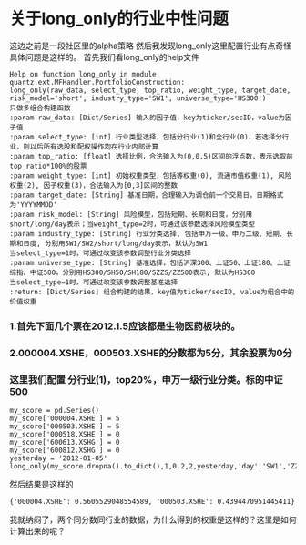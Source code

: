# 关于long_only的行业中性问题

这边之前是一段社区里的alpha策略
然后我发现long_only这里配置行业有点奇怪
具体问题是这样的。
首先我们看long_only的help文件

    Help on function long_only in module quartz.ext.MFHandler.PortfolioConstruction:
    long_only(raw_data, select_type, top_ratio, weight_type, target_date, risk_model='short', industry_type='SW1', universe_type='HS300')
    只做多组合构建函数
    :param raw_data: [Dict/Series] 输入的因子值，key为ticker/secID，value为因子值
    :param select_type: [int] 行业类型选择，包括分行业(1)和全行业(0)，若选择分行业，则以后所有选股和配权操作均在行业内部计算
    :param top_ratio: [float] 选择比例，合法输入为(0,0.5)区间的浮点数，表示选取前top_ratio*100%的股票
    :param weight_type: [int] 初始权重类型，包括等权重(0), 流通市值权重(1), 风险权重(2), 因子权重(3)，合法输入为[0,3]区间的整数
    :param target_date: [String] 基准日期，合理输入为调仓前一个交易日，日期格式为'YYYYMMDD'
    :param risk_model: [String] 风险模型，包括短期、长期和日度，分别用short/long/day表示；当weight_type=2时，可通过该参数选择风险模型类型
    :param industry_type: [String] 行业分类选择, 包括申万一级、申万二级、短期、长期和日度, 分别用SW1/SW2/short/long/day表示，默认为SW1
    当select_type=1时，可通过改变该参数调整行业分类选择
    :param universe_type: [String] 基准选择，包括沪深300、上证50、上证180、上证综指、中证500，分别用HS300/SH50/SH180/SZZS/ZZ500表示, 默认为HS300
    当select_type=1时，可通过改变该参数调整基准选择
    :return: [Dict/Series] 组合构建的结果，key值为ticker/secID, value为组合中的价值权重



### 1.首先下面几个票在2012.1.5应该都是生物医药板块的。
### 2.000004.XSHE，000503.XSHE的分数都为5分，其余股票为0分
### 这里我们配置 分行业(1)，top20%，申万一级行业分类。标的中证500


    my_score = pd.Series()
    my_score['000004.XSHE'] = 5
    my_score['000503.XSHE'] = 5
    my_score['000518.XSHE'] = 0
    my_score['600613.XSHG'] = 0
    my_score['600812.XSHG'] = 0
    yesterday = '2012-01-05'
    long_only(my_score.dropna().to_dict(),1,0.2,2,yesterday,'day','SW1','ZZ500')

然后结果是这样的

    {'000004.XSHE': 0.5605529048554589, '000503.XSHE': 0.4394470951445411}


我就纳闷了，两个同分数同行业的数据，为什么得到的权重是这样的？这里是如何计算出来的呢？